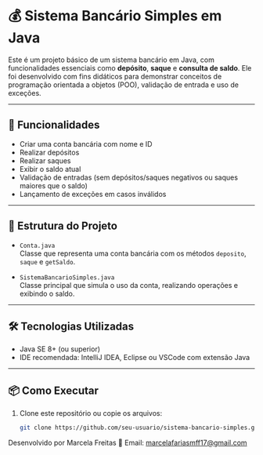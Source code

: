 # 💰 Sistema Bancário Simples em Java

Este é um projeto básico de um sistema bancário em Java, com funcionalidades essenciais como **depósito**, **saque** e **consulta de saldo**. Ele foi desenvolvido com fins didáticos para demonstrar conceitos de programação orientada a objetos (POO), validação de entrada e uso de exceções.

---

## 🚀 Funcionalidades

- Criar uma conta bancária com nome e ID
- Realizar depósitos
- Realizar saques
- Exibir o saldo atual
- Validação de entradas (sem depósitos/saques negativos ou saques maiores que o saldo)
- Lançamento de exceções em casos inválidos

---

## 🧾 Estrutura do Projeto

- `Conta.java`  
  Classe que representa uma conta bancária com os métodos `deposito`, `saque` e `getSaldo`.

- `SistemaBancarioSimples.java`  
  Classe principal que simula o uso da conta, realizando operações e exibindo o saldo.

---

## 🛠️ Tecnologias Utilizadas

- Java SE 8+ (ou superior)
- IDE recomendada: IntelliJ IDEA, Eclipse ou VSCode com extensão Java

---

## 📦 Como Executar

1. Clone este repositório ou copie os arquivos:
   ```bash
   git clone https://github.com/seu-usuario/sistema-bancario-simples.git

Desenvolvido por Marcela Freitas
📧 Email: marcelafariasmff17@gmail.com
